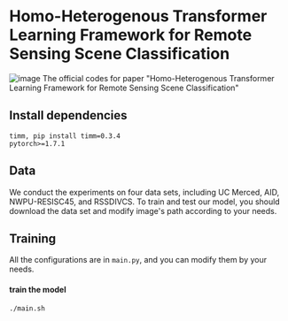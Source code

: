 # Homo-Heterogenous Transformer Learning Framework for Remote Sensing Scene Classification
![image](https://github.com/TangXu-Group/Unsupervised-Remote-Sensing-Change-Detection/blob/main/img/Framework.png)
The official codes for paper "Homo-Heterogenous Transformer Learning Framework for Remote Sensing Scene Classification"

## Install dependencies
    timm, pip install timm=0.3.4
    pytorch>=1.7.1
## Data
We conduct the experiments on four data sets, including UC Merced, AID, NWPU-RESISC45, and RSSDIVCS. To train and test our model, you should 
    download the data set and modify image's path according to your needs.
## Training
All the configurations are in `main.py`, and you can modify them by your needs.

#### train the model
    ./main.sh

